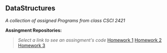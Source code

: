 ## DataStructures

*A collection of assigned Programs from class CSCI 2421*

**Assingment Repositories:** 
>*Select a link to see an assingment's code* 
[Homework 1](https://github.com/ndore444/DataStructures/tree/HW1/DoreNHW1)
[Homework 2](https://github.com/ndore444/DataStructures/tree/HW2?files=1)
[Homework 3](https://github.com/ndore444/DataStructures/tree/HW3/DoreNHW3/DoreNHW3)
